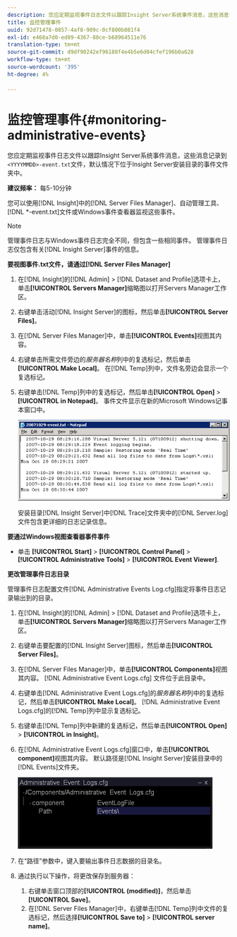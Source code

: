 ```yaml
---
description: 您应定期监视事件日志文件以跟踪Insight Server系统事件消息，这些消息记录到<YYYYMMDD>-事件.txt文件，默认情况下该文件位于Insight Server安装目录中的事件文件夹中。
title: 监控管理事件
uuid: 92d71478-0857-4af8-909c-0cf800b081f4
exl-id: e468a7d0-ed09-4367-88ce-b68964511e76
translation-type: tm+mt
source-git-commit: d9df90242ef96188f4e4b5e6d04cfef196b0a628
workflow-type: tm+mt
source-wordcount: '395'
ht-degree: 4%

---
```


# 监控管理事件{#monitoring-administrative-events}

您应定期监视事件日志文件以跟踪Insight Server系统事件消息，这些消息记录到`<YYYYMMDD>-event.txt`文件，默认情况下位于Insight Server安装目录的事件文件夹中。

**建议频率：** 每5-10分钟

您可以使用[!DNL Insight]中的[!DNL Server Files Manager]、自动管理工具、[!DNL *-event.txt]文件或Windows事件查看器监视这些事件。

>[!NOTE]
>
>管理事件日志与Windows事件日志完全不同，但包含一些相同事件。 管理事件日志仅包含有关[!DNL Insight Server]事件的信息。

**要视图事件.txt文件，请通过[!DNL Server Files Manager]**

1. 在[!DNL Insight]的[!DNL Admin] > [!DNL Dataset and Profile]选项卡上，单击&#x200B;**[!UICONTROL Servers Manager]**&#x200B;缩略图以打开Servers Manager工作区。
1. 右键单击活动[!DNL Insight Server]的图标，然后单击&#x200B;**[!UICONTROL Server Files]**。
1. 在[!DNL Server Files Manager]中，单击&#x200B;**[!UICONTROL Events]**&#x200B;视图其内容。
1. 右键单击所需文件旁边的&#x200B;*服务器名称*&#x200B;列中的复选标记，然后单击&#x200B;**[!UICONTROL Make Local]**。 在[!DNL Temp]列中，文件名旁边会显示一个复选标记。
1. 右键单击[!DNL Temp]列中的复选标记，然后单击&#x200B;**[!UICONTROL Open]** > **[!UICONTROL in Notepad]**。 事件文件显示在新的Microsoft Windows记事本窗口中。

   ![步骤信息](assets/vis_FileManager_eventfile.png)

   安装目录[!DNL Insight Server]中[!DNL Trace]文件夹中的[!DNL Server.log]文件包含更详细的日志记录信息。

**要通过Windows视图查看器事件事件**

* 单击 **[!UICONTROL Start]** > **[!UICONTROL Control Panel]** > **[!UICONTROL Administrative Tools]** > **[!UICONTROL Event Viewer]**.

**更改管理事件日志目录**

管理事件日志配置文件[!DNL Administrative Events Log.cfg]指定将事件日志记录输出到的目录。

1. 在[!DNL Insight]的[!DNL Admin] > [!DNL Dataset and Profile]选项卡上，单击&#x200B;**[!UICONTROL Servers Manager]**&#x200B;缩略图以打开Servers Manager工作区。

1. 右键单击要配置的[!DNL Insight Server]图标，然后单击&#x200B;**[!UICONTROL Server Files]**。

1. 在[!DNL Server Files Manager]中，单击&#x200B;**[!UICONTROL Components]**&#x200B;视图其内容。 [!DNL Administrative Event Logs.cfg] 文件位于此目录中。

1. 右键单击[!DNL Administrative Event Logs.cfg]的&#x200B;*服务器名称*&#x200B;列中的复选标记，然后单击&#x200B;**[!UICONTROL Make Local]**。 [!DNL Administrative Event Logs.cfg]的[!DNL Temp]列中显示复选标记。

1. 右键单击[!DNL Temp]列中新建的复选标记，然后单击&#x200B;**[!UICONTROL Open]** > **[!UICONTROL in Insight]**。

1. 在[!DNL Administrative Event Logs.cfg]窗口中，单击&#x200B;**[!UICONTROL component]**&#x200B;视图其内容。 默认路径是[!DNL Insight Server]安装目录中的[!DNL Events]文件夹。

   ![](assets/cfg_adminevents_examplevalues.png)

1. 在“路径”参数中，键入要输出事件日志数据的目录名。
1. 通过执行以下操作，将更改保存到服务器：

   1. 右键单击窗口顶部的&#x200B;**[!UICONTROL (modified)]**，然后单击&#x200B;**[!UICONTROL Save]**。
   1. 在[!DNL Server Files Manager]中，右键单击[!DNL Temp]列中文件的复选标记，然后选择&#x200B;**[!UICONTROL Save to]** > **[!UICONTROL server name]**。
